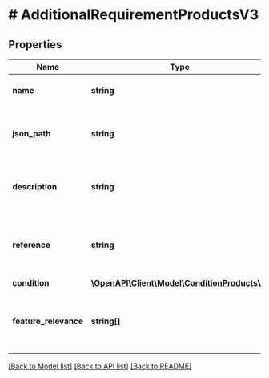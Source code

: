 # # AdditionalRequirementProductsV3

## Properties

Name | Type | Description | Notes
------------ | ------------- | ------------- | -------------
**name** | **string** | the name of the product attribute. | [optional]
**json_path** | **string** | the JSON path leading to the specific product attribute. | [optional]
**description** | **string** | a brief human readable description of the requirement | [optional]
**reference** | **string** | a link to the official documentation that describes the requirement | [optional]
**condition** | [**\OpenAPI\Client\Model\ConditionProductsV3**](ConditionProductsV3.md) |  | [optional]
**feature_relevance** | **string[]** | a list of feature relevances that can describe the reason for the requirement. | [optional]

[[Back to Model list]](../../README.md#models) [[Back to API list]](../../README.md#endpoints) [[Back to README]](../../README.md)
